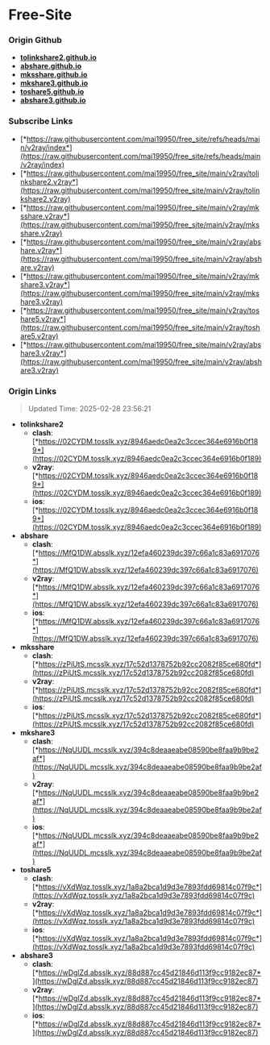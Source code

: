 # Free-Site

### Origin Github

- [**tolinkshare2.github.io**](https://github.com/tolinkshare2/tolinkshare2.github.io)
- [**abshare.github.io**](https://github.com/abshare/abshare.github.io)
- [**mksshare.github.io**](https://github.com/mksshare/mksshare.github.io)
- [**mkshare3.github.io**](https://github.com/mkshare3/mkshare3.github.io)
- [**toshare5.github.io**](https://github.com/toshare5/toshare5.github.io)
- [**abshare3.github.io**](https://github.com/abshare3/abshare3.github.io)

### Subscribe Links

- [*https://raw.githubusercontent.com/mai19950/free_site/refs/heads/main/v2ray/index*](https://raw.githubusercontent.com/mai19950/free_site/refs/heads/main/v2ray/index)
- [*https://raw.githubusercontent.com/mai19950/free_site/main/v2ray/tolinkshare2.v2ray*](https://raw.githubusercontent.com/mai19950/free_site/main/v2ray/tolinkshare2.v2ray)
- [*https://raw.githubusercontent.com/mai19950/free_site/main/v2ray/mksshare.v2ray*](https://raw.githubusercontent.com/mai19950/free_site/main/v2ray/mksshare.v2ray)
- [*https://raw.githubusercontent.com/mai19950/free_site/main/v2ray/abshare.v2ray*](https://raw.githubusercontent.com/mai19950/free_site/main/v2ray/abshare.v2ray)
- [*https://raw.githubusercontent.com/mai19950/free_site/main/v2ray/mkshare3.v2ray*](https://raw.githubusercontent.com/mai19950/free_site/main/v2ray/mkshare3.v2ray)
- [*https://raw.githubusercontent.com/mai19950/free_site/main/v2ray/toshare5.v2ray*](https://raw.githubusercontent.com/mai19950/free_site/main/v2ray/toshare5.v2ray)
- [*https://raw.githubusercontent.com/mai19950/free_site/main/v2ray/abshare3.v2ray*](https://raw.githubusercontent.com/mai19950/free_site/main/v2ray/abshare3.v2ray)

### Origin Links

> Updated Time: 2025-02-28 23:56:21

- **tolinkshare2**
  - **clash**: [*https://02CYDM.tosslk.xyz/8946aedc0ea2c3ccec364e6916b0f189*](https://02CYDM.tosslk.xyz/8946aedc0ea2c3ccec364e6916b0f189)
  - **v2ray**: [*https://02CYDM.tosslk.xyz/8946aedc0ea2c3ccec364e6916b0f189*](https://02CYDM.tosslk.xyz/8946aedc0ea2c3ccec364e6916b0f189)
  - **ios**: [*https://02CYDM.tosslk.xyz/8946aedc0ea2c3ccec364e6916b0f189*](https://02CYDM.tosslk.xyz/8946aedc0ea2c3ccec364e6916b0f189)
- **abshare**
  - **clash**: [*https://MfQ1DW.absslk.xyz/12efa460239dc397c66a1c83a6917076*](https://MfQ1DW.absslk.xyz/12efa460239dc397c66a1c83a6917076)
  - **v2ray**: [*https://MfQ1DW.absslk.xyz/12efa460239dc397c66a1c83a6917076*](https://MfQ1DW.absslk.xyz/12efa460239dc397c66a1c83a6917076)
  - **ios**: [*https://MfQ1DW.absslk.xyz/12efa460239dc397c66a1c83a6917076*](https://MfQ1DW.absslk.xyz/12efa460239dc397c66a1c83a6917076)
- **mksshare**
  - **clash**: [*https://zPiUtS.mcsslk.xyz/17c52d1378752b92cc2082f85ce680fd*](https://zPiUtS.mcsslk.xyz/17c52d1378752b92cc2082f85ce680fd)
  - **v2ray**: [*https://zPiUtS.mcsslk.xyz/17c52d1378752b92cc2082f85ce680fd*](https://zPiUtS.mcsslk.xyz/17c52d1378752b92cc2082f85ce680fd)
  - **ios**: [*https://zPiUtS.mcsslk.xyz/17c52d1378752b92cc2082f85ce680fd*](https://zPiUtS.mcsslk.xyz/17c52d1378752b92cc2082f85ce680fd)
- **mkshare3**
  - **clash**: [*https://NqUUDL.mcsslk.xyz/394c8deaaeabe08590be8faa9b9be2af*](https://NqUUDL.mcsslk.xyz/394c8deaaeabe08590be8faa9b9be2af)
  - **v2ray**: [*https://NqUUDL.mcsslk.xyz/394c8deaaeabe08590be8faa9b9be2af*](https://NqUUDL.mcsslk.xyz/394c8deaaeabe08590be8faa9b9be2af)
  - **ios**: [*https://NqUUDL.mcsslk.xyz/394c8deaaeabe08590be8faa9b9be2af*](https://NqUUDL.mcsslk.xyz/394c8deaaeabe08590be8faa9b9be2af)
- **toshare5**
  - **clash**: [*https://vXdWqz.tosslk.xyz/1a8a2bca1d9d3e7893fdd69814c07f9c*](https://vXdWqz.tosslk.xyz/1a8a2bca1d9d3e7893fdd69814c07f9c)
  - **v2ray**: [*https://vXdWqz.tosslk.xyz/1a8a2bca1d9d3e7893fdd69814c07f9c*](https://vXdWqz.tosslk.xyz/1a8a2bca1d9d3e7893fdd69814c07f9c)
  - **ios**: [*https://vXdWqz.tosslk.xyz/1a8a2bca1d9d3e7893fdd69814c07f9c*](https://vXdWqz.tosslk.xyz/1a8a2bca1d9d3e7893fdd69814c07f9c)
- **abshare3**
  - **clash**: [*https://wDglZd.absslk.xyz/88d887cc45d21846d113f9cc9182ec87*](https://wDglZd.absslk.xyz/88d887cc45d21846d113f9cc9182ec87)
  - **v2ray**: [*https://wDglZd.absslk.xyz/88d887cc45d21846d113f9cc9182ec87*](https://wDglZd.absslk.xyz/88d887cc45d21846d113f9cc9182ec87)
  - **ios**: [*https://wDglZd.absslk.xyz/88d887cc45d21846d113f9cc9182ec87*](https://wDglZd.absslk.xyz/88d887cc45d21846d113f9cc9182ec87)
